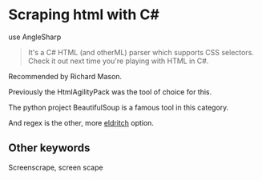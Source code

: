 ﻿# Scraping html with C#

use AngleSharp

> It's a C# HTML (and otherML) parser which supports CSS selectors. Check it out next time you're playing with HTML in C#.

Recommended by Richard Mason.

Previously the HtmlAgilityPack was the tool of choice for this.

The python project BeautifulSoup is a famous tool in this category.

And regex is the other, more [eldritch](http://stackoverflow.com/a/1732454) option.

## Other keywords

Screenscrape, screen scape
